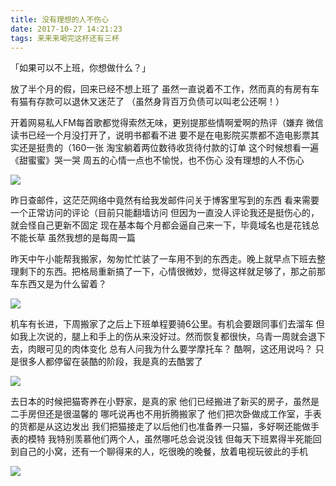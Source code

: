 ```yaml
---
title: 没有理想的人不伤心
date: 2017-10-27 14:21:23
tags: 来来来喝完这杯还有三杯
---
```

「如果可以不上班，你想做什么？」

放了半个月的假，回来已经不想上班了
虽然一直说着不工作，然而真的有房有车有猫有存款可以退休又迷茫了
（虽然身背百万负债可以叫老公还啊！）

开着网易私人FM每首歌都觉得索然无味，更别提那些情啊爱啊的热评（嫌弃
微信读书已经一个月没打开了，说明书都看不进
要不是在电影院买票都不造电影票其实还是挺贵的（160一张
淘宝躺着两位数待收货待付款的订单
这个时候想看一遍《甜蜜蜜》哭一哭
周五的心情一点也不愉悦，也不伤心
没有理想的人不伤心

<img src="/blog/images/blog/2017/1010_0.jpg" class="full-img">

昨日查邮件，这茫茫网络中竟然有给我发邮件问关于博客里写到的东西
看来需要一个正常访问的评论（目前只能翻墙访问
但因为一直没人评论我还是挺伤心的，就会怪自己更新不固定
现在基本每个月都会逼自己来一下，毕竟域名也是花钱总不能长草
虽然我想的是每周一篇

昨天中午小能帮我搬家，匆匆忙忙装了一车用不到的东西走。晚上就早点下班去整理剩下的东西。把格局重新搞了一下，心情很微妙，觉得这样就足够了，那之前那车东西又是为什么留着？

<img src="/blog/images/blog/2017/1010_2.jpg" class="full-img">

机车有长进，下周搬家了之后上下班单程要骑6公里。有机会要跟同事们去溜车
但如我上次说的，腿上和手上的伤从来没好过。然而恢复都很快，乌青一周就会退下去，肉眼可见的肉体变化
总有人问我为什么要学摩托车？
酷啊，这还用说吗？
只是很多人都停留在装酷的阶段，我是真的去酷罢了

<img src="/blog/images/blog/2017/1010_3.jpg" class="full-img">


去日本的时候把猫寄养在小野家，是真的家
他们已经搬进了新买的房子，虽然是二手房但还是很温馨的
哪吒说再也不用折腾搬家了
他们把次卧做成工作室，手表的货都是从这边发出
我们把猫接走了以后他们也准备养一只猫，多好啊还能做手表的模特
我特别羡慕他们两个人，虽然哪吒总会说没钱
但每天下班累得半死能回到自己的小窝，还有一个聊得来的人，吃很晚的晚餐，放着电视玩彼此的手机

<img src="/blog/images/blog/2017/1010_1.jpg" class="full-img">

